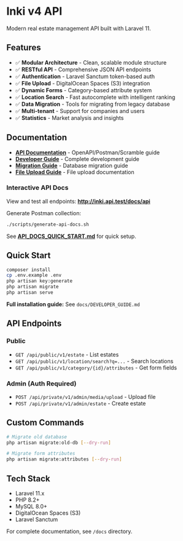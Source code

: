 # Inki v4 API

Modern real estate management API built with Laravel 11.

## Features

- ✅ **Modular Architecture** - Clean, scalable module structure
- ✅ **RESTful API** - Comprehensive JSON API endpoints
- ✅ **Authentication** - Laravel Sanctum token-based auth
- ✅ **File Upload** - DigitalOcean Spaces (S3) integration
- ✅ **Dynamic Forms** - Category-based attribute system
- ✅ **Location Search** - Fast autocomplete with intelligent ranking
- ✅ **Data Migration** - Tools for migrating from legacy database
- ✅ **Multi-tenant** - Support for companies and users
- ✅ **Statistics** - Market analysis and insights

## Documentation

- **[API Documentation](docs/API_DOCUMENTATION.md)** - OpenAPI/Postman/Scramble guide
- **[Developer Guide](docs/DEVELOPER_GUIDE.md)** - Complete development guide
- **[Migration Guide](docs/MIGRATION_GUIDE.md)** - Database migration guide
- **[File Upload Guide](docs/FILE_UPLOAD_GUIDE.md)** - File upload documentation

### Interactive API Docs

View and test all endpoints: **http://inki.api.test/docs/api**

Generate Postman collection:
```bash
./scripts/generate-api-docs.sh
```

See **[API_DOCS_QUICK_START.md](API_DOCS_QUICK_START.md)** for quick setup.

## Quick Start

```bash
composer install
cp .env.example .env
php artisan key:generate
php artisan migrate
php artisan serve
```

**Full installation guide:** See `docs/DEVELOPER_GUIDE.md`

## API Endpoints

### Public
- `GET /api/public/v1/estate` - List estates
- `GET /api/public/v1/location/search?q=...` - Search locations
- `GET /api/public/v1/category/{id}/attributes` - Get form fields

### Admin (Auth Required)
- `POST /api/private/v1/admin/media/upload` - Upload file
- `POST /api/private/v1/admin/estate` - Create estate

## Custom Commands

```bash
# Migrate old database
php artisan migrate:old-db [--dry-run]

# Migrate form attributes  
php artisan migrate:attributes [--dry-run]
```

## Tech Stack

- Laravel 11.x
- PHP 8.2+
- MySQL 8.0+
- DigitalOcean Spaces (S3)
- Laravel Sanctum

For complete documentation, see `/docs` directory.
